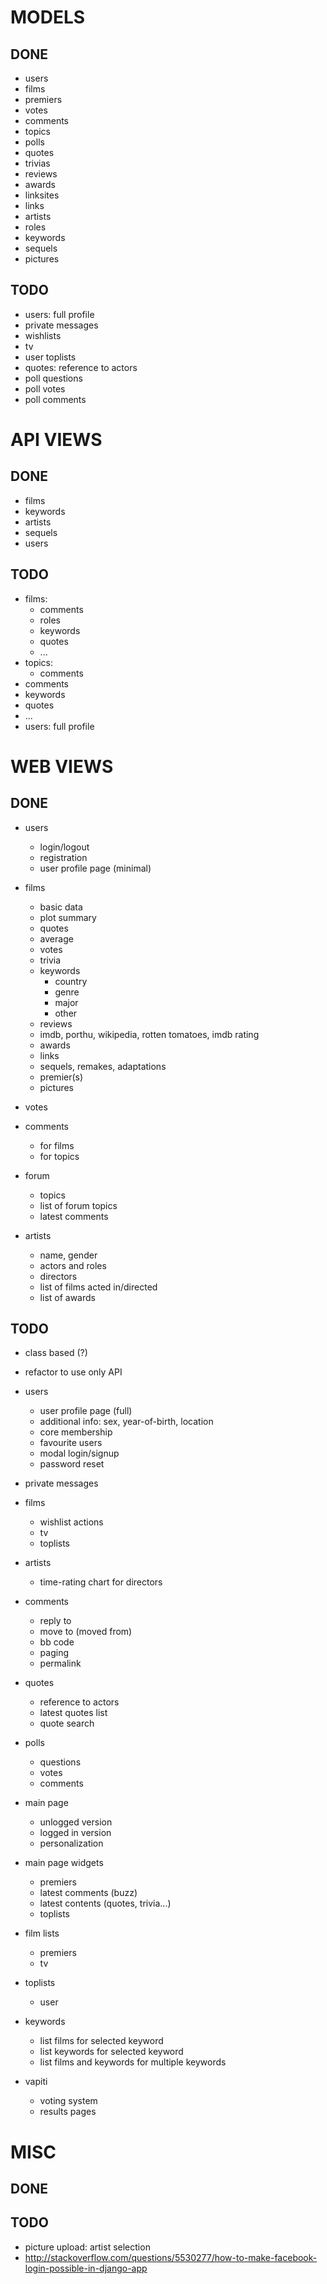 # MODELS

## DONE

- users
- films
- premiers
- votes
- comments
- topics
- polls
- quotes
- trivias
- reviews
- awards
- linksites
- links
- artists
- roles
- keywords
- sequels
- pictures


## TODO

- users: full profile
- private messages
- wishlists
- tv
- user toplists
- quotes: reference to actors
- poll questions
- poll votes
- poll comments



# API VIEWS

## DONE

- films
- keywords
- artists
- sequels
- users


## TODO

- films:
    - comments
    - roles
    - keywords
    - quotes
    - ...
- topics:
    - comments
- comments
- keywords
- quotes
- ...
- users: full profile


# WEB VIEWS

## DONE

- users
    - login/logout
    - registration
    - user profile page (minimal)

- films
    - basic data
    - plot summary
    - quotes
    - average
    - votes
    - trivia
    - keywords
        - country
        - genre
        - major
        - other
    - reviews
    - imdb, porthu, wikipedia, rotten tomatoes, imdb rating
    - awards
    - links
    - sequels, remakes, adaptations
    - premier(s)
    - pictures

- votes

- comments
    - for films
    - for topics

- forum
    - topics
    - list of forum topics
    - latest comments

- artists
    - name, gender
    - actors and roles
    - directors
    - list of films acted in/directed
    - list of awards


## TODO

- class based (?)
- refactor to use only API

- users
    - user profile page (full)
    - additional info: sex, year-of-birth, location
    - core membership
    - favourite users
    - modal login/signup
    - password reset

- private messages

- films
    - wishlist actions
    - tv
    - toplists

- artists
    - time-rating chart for directors

- comments
    - reply to
    - move to (moved from)
    - bb code
    - paging
    - permalink

- quotes
    - reference to actors
    - latest quotes list
    - quote search

- polls
    - questions
    - votes
    - comments

- main page
    - unlogged version
    - logged in version
    - personalization

- main page widgets
    - premiers
    - latest comments (buzz)
    - latest contents (quotes, trivia...)
    - toplists

- film lists
    - premiers
    - tv

- toplists
    - user

- keywords
    - list films for selected keyword
    - list keywords for selected keyword
    - list films and keywords for multiple keywords

- vapiti
    - voting system
    - results pages



# MISC

## DONE

## TODO

- picture upload: artist selection
- http://stackoverflow.com/questions/5530277/how-to-make-facebook-login-possible-in-django-app
